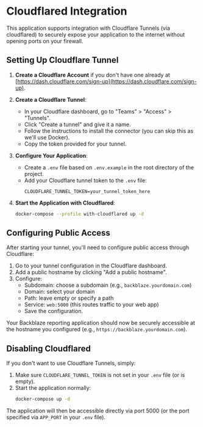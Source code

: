 # Cloudflared Integration

This application supports integration with Cloudflare Tunnels (via cloudflared) to securely expose your application to the internet without opening ports on your firewall.

## Setting Up Cloudflare Tunnel

1. **Create a Cloudflare Account** if you don't have one already at [https://dash.cloudflare.com/sign-up](https://dash.cloudflare.com/sign-up).

2. **Create a Cloudflare Tunnel**:
   - In your Cloudflare dashboard, go to "Teams" > "Access" > "Tunnels".
   - Click "Create a tunnel" and give it a name.
   - Follow the instructions to install the connector (you can skip this as we'll use Docker).
   - Copy the token provided for your tunnel.

3. **Configure Your Application**:
   - Create a `.env` file based on `.env.example` in the root directory of the project.
   - Add your Cloudflare tunnel token to the `.env` file:
     ```
     CLOUDFLARE_TUNNEL_TOKEN=your_tunnel_token_here
     ```
   
4. **Start the Application with Cloudflared**:
   ```bash
   docker-compose --profile with-cloudflared up -d
   ```

## Configuring Public Access

After starting your tunnel, you'll need to configure public access through Cloudflare:

1. Go to your tunnel configuration in the Cloudflare dashboard.
2. Add a public hostname by clicking "Add a public hostname".
3. Configure:
   - Subdomain: choose a subdomain (e.g., `backblaze.yourdomain.com`)
   - Domain: select your domain
   - Path: leave empty or specify a path
   - Service: `web:5000` (this routes traffic to your web app)
   - Save the configuration.

Your Backblaze reporting application should now be securely accessible at the hostname you configured (e.g., `https://backblaze.yourdomain.com`).

## Disabling Cloudflared

If you don't want to use Cloudflare Tunnels, simply:

1. Make sure `CLOUDFLARE_TUNNEL_TOKEN` is not set in your `.env` file (or is empty).
2. Start the application normally:
   ```bash
   docker-compose up -d
   ```

The application will then be accessible directly via port 5000 (or the port specified via `APP_PORT` in your `.env` file).
